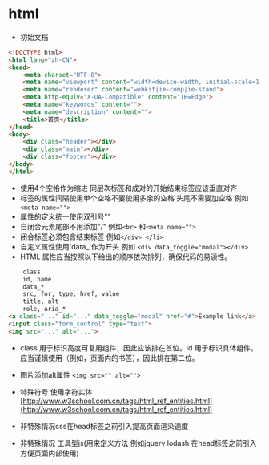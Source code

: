 # html

* 初始文档

```html
<!DOCTYPE html>
<html lang="zh-CN">
<head>
    <meta charset="UTF-8">
    <meta name="viewport" content="width=device-width, initial-scale=1, maximum-scale=1, minimum-scale=1, user-scalable=no">//手机版加入此行代码
    <meta name="renderer" content="webkit|ie-comp|ie-stand">
    <meta http-equiv="X-UA-Compatible" content="IE=Edge">
    <meta name="keywords" content="">
    <meta name="description" content="">
    <title>首页</title>
</head>
<body>
    <div class="header"></div>
    <div class="main"></div>
    <div class="footer"></div>
</body>
</html>
```

* 使用4个空格作为缩进 同层次标签和成对的开始结束标签应该垂直对齐
* 标签的属性间隔使用单个空格不要使用多余的空格 头尾不需要加空格 例如`<meta name="">`
* 属性的定义统一使用双引号""
* 自闭合元素尾部不用添加"/" 例如`<br>` 和`<meta name="">`
* 闭合标签必须包含结束标签 例如`</div> </li>`
* 自定义属性使用'data_'作为开头 例如 `<div data_toggle="modal"></div>`
* HTML 属性应当按照以下给出的顺序依次排列，确保代码的易读性。

```html
    class
    id, name
    data_*
    src, for, type, href, value
    title, alt
    role, aria_*
<a class="..." id="..." data_toggle="modal" href="#">Example link</a>
<input class="form_control" type="text">
<img src="..." alt="...">
```

* class 用于标识高度可复用组件，因此应该排在首位。id 用于标识具体组件，应当谨慎使用（例如，页面内的书签），因此排在第二位。

* 图片添加alt属性
`<img src="" alt="">`

* 特殊符号 使用字符实体 [http://www.w3school.com.cn/tags/html_ref_entities.html](http://www.w3school.com.cn/tags/html_ref_entities.html)

* 非特殊情况css在head标签之前引入提高页面渲染速度

* 非特殊情况 工具型js(用来定义方法 例如jquery lodash 在head标签之前引入 方便页面内部使用)